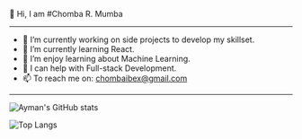 
👋 Hi, I am #Chomba R. Mumba
<hr>

- 🔭 I’m currently working on side projects to develop my skillset.
- 🌱 I’m currently learning React.
- 👯 I’m enjoy learning about Machine Learning.
- 🤔 I can help with Full-stack Development.
- 📫 To reach me on: chombaibex@gmail.com

<hr>

![Ayman's GitHub stats](https://github-readme-stats.vercel.app/api?username=Chomba-Mumba&theme=github_dark&show_icons=true)

![Top Langs](https://github-readme-stats.vercel.app/api/top-langs/?username=Chomba-Mumba&layout=compact&theme=github_dark)
